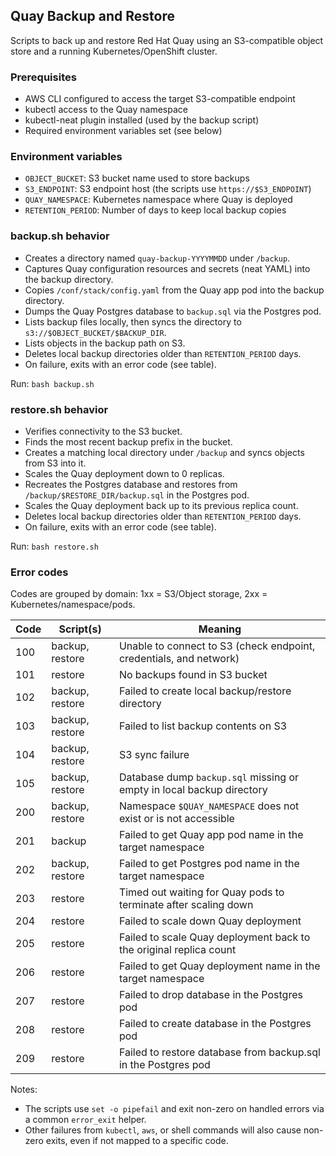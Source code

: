## Quay Backup and Restore

Scripts to back up and restore Red Hat Quay using an S3-compatible object store and a running Kubernetes/OpenShift cluster.

### Prerequisites
- AWS CLI configured to access the target S3-compatible endpoint
- kubectl access to the Quay namespace
- kubectl-neat plugin installed (used by the backup script)
- Required environment variables set (see below)

### Environment variables
- `OBJECT_BUCKET`: S3 bucket name used to store backups
- `S3_ENDPOINT`: S3 endpoint host (the scripts use `https://$S3_ENDPOINT`)
- `QUAY_NAMESPACE`: Kubernetes namespace where Quay is deployed
- `RETENTION_PERIOD`: Number of days to keep local backup copies

### backup.sh behavior
- Creates a directory named `quay-backup-YYYYMMDD` under `/backup`.
- Captures Quay configuration resources and secrets (neat YAML) into the backup directory.
- Copies `/conf/stack/config.yaml` from the Quay app pod into the backup directory.
- Dumps the Quay Postgres database to `backup.sql` via the Postgres pod.
- Lists backup files locally, then syncs the directory to `s3://$OBJECT_BUCKET/$BACKUP_DIR`.
- Lists objects in the backup path on S3.
- Deletes local backup directories older than `RETENTION_PERIOD` days.
- On failure, exits with an error code (see table).

Run: `bash backup.sh`

### restore.sh behavior
- Verifies connectivity to the S3 bucket.
- Finds the most recent backup prefix in the bucket.
- Creates a matching local directory under `/backup` and syncs objects from S3 into it.
- Scales the Quay deployment down to 0 replicas.
- Recreates the Postgres database and restores from `/backup/$RESTORE_DIR/backup.sql` in the Postgres pod.
- Scales the Quay deployment back up to its previous replica count.
- Deletes local backup directories older than `RETENTION_PERIOD` days.
- On failure, exits with an error code (see table).

Run: `bash restore.sh`

### Error codes

Codes are grouped by domain: 1xx = S3/Object storage, 2xx = Kubernetes/namespace/pods.

| Code | Script(s)   | Meaning |
|------|-------------|---------|
| 100  | backup, restore | Unable to connect to S3 (check endpoint, credentials, and network) |
| 101  | restore      | No backups found in S3 bucket |
| 102  | backup, restore | Failed to create local backup/restore directory |
| 103  | backup, restore | Failed to list backup contents on S3 |
| 104  | backup, restore | S3 sync failure |
| 105  | backup, restore | Database dump `backup.sql` missing or empty in local backup directory |
| 200  | backup, restore | Namespace `$QUAY_NAMESPACE` does not exist or is not accessible |
| 201  | backup       | Failed to get Quay app pod name in the target namespace |
| 202  | backup, restore | Failed to get Postgres pod name in the target namespace |
| 203  | restore      | Timed out waiting for Quay pods to terminate after scaling down |
| 204  | restore      | Failed to scale down Quay deployment |
| 205  | restore      | Failed to scale Quay deployment back to the original replica count |
| 206  | restore      | Failed to get Quay deployment name in the target namespace |
| 207  | restore      | Failed to drop database in the Postgres pod |
| 208  | restore      | Failed to create database in the Postgres pod |
| 209  | restore      | Failed to restore database from backup.sql in the Postgres pod |

Notes:
- The scripts use `set -o pipefail` and exit non-zero on handled errors via a common `error_exit` helper.
- Other failures from `kubectl`, `aws`, or shell commands will also cause non-zero exits, even if not mapped to a specific code.
